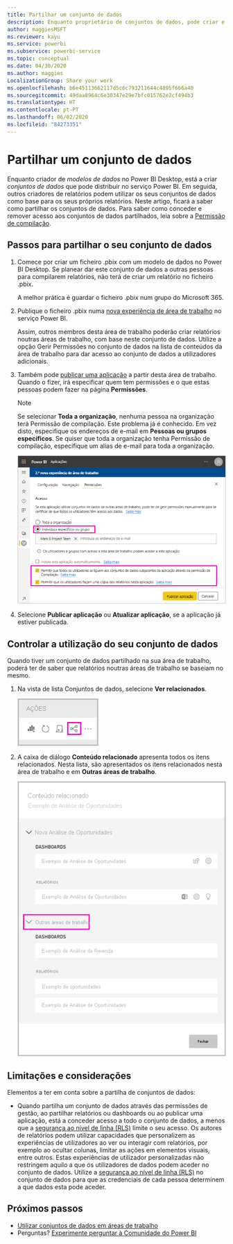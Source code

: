 ```yaml
---
title: Partilhar um conjunto de dados
description: Enquanto proprietário de conjuntos de dados, pode criar e partilhar os seus conjuntos de dados, para que outras pessoas possam utilizá-los. Saiba como os pode partilhar.
author: maggiesMSFT
ms.reviewer: kayu
ms.service: powerbi
ms.subservice: powerbi-service
ms.topic: conceptual
ms.date: 04/30/2020
ms.author: maggies
LocalizationGroup: Share your work
ms.openlocfilehash: b6e45113662117d5c6c793211644c4895f666a40
ms.sourcegitcommit: 49daa8964c6e30347e29e7bfc015762e2cf494b3
ms.translationtype: HT
ms.contentlocale: pt-PT
ms.lasthandoff: 06/02/2020
ms.locfileid: "84273351"
---
```

# <a name="share-a-dataset"></a>Partilhar um conjunto de dados

Enquanto criador de *modelos de dados* no Power BI Desktop, está a criar *conjuntos de dados* que pode distribuir no serviço Power BI. Em seguida, outros criadores de relatórios podem utilizar os seus conjuntos de dados como base para os seus próprios relatórios. Neste artigo, ficará a saber como partilhar os conjuntos de dados. Para saber como conceder e remover acesso aos conjuntos de dados partilhados, leia sobre a [Permissão de compilação](service-datasets-build-permissions.md).

## <a name="steps-to-sharing-your-dataset"></a>Passos para partilhar o seu conjunto de dados

1. Comece por criar um ficheiro .pbix com um modelo de dados no Power BI Desktop. Se planear dar este conjunto de dados a outras pessoas para compilarem relatórios, não terá de criar um relatório no ficheiro .pbix.

    A melhor prática é guardar o ficheiro .pbix num grupo do Microsoft 365.

1. Publique o ficheiro .pbix numa [nova experiência de área de trabalho](../collaborate-share/service-create-the-new-workspaces.md) no serviço Power BI.
    
    Assim, outros membros desta área de trabalho poderão criar relatórios noutras áreas de trabalho, com base neste conjunto de dados. Utilize a opção Gerir Permissões no conjunto de dados na lista de conteúdos da área de trabalho para dar acesso ao conjunto de dados a utilizadores adicionais. 

1. Também pode [publicar uma aplicação](../collaborate-share/service-create-distribute-apps.md) a partir desta área de trabalho. Quando o fizer, irá especificar quem tem permissões e o que estas pessoas podem fazer na página **Permissões**.

    > [!NOTE]
    > Se selecionar **Toda a organização**, nenhuma pessoa na organização terá Permissão de compilação. Este problema já é conhecido. Em vez disto, especifique os endereços de e-mail em **Pessoas ou grupos específicos**.  Se quiser que toda a organização tenha Permissão de compilação, especifique um alias de e-mail para toda a organização.

    ![Definir as permissões da aplicação](media/service-datasets-build-permissions/power-bi-dataset-app-permission-new-look.png)

1. Selecione **Publicar aplicação** ou **Atualizar aplicação**, se a aplicação já estiver publicada.

## <a name="track-your-dataset-usage"></a>Controlar a utilização do seu conjunto de dados

Quando tiver um conjunto de dados partilhado na sua área de trabalho, poderá ter de saber que relatórios noutras áreas de trabalho se baseiam no mesmo.

1. Na vista de lista Conjuntos de dados, selecione **Ver relacionados**.

    ![ícone Ver relacionados](media/service-datasets-build-permissions/power-bi-dataset-view-related-to-dataset.png)

1. A caixa de diálogo **Conteúdo relacionado** apresenta todos os itens relacionados. Nesta lista, são apresentados os itens relacionados nesta área de trabalho e em **Outras áreas de trabalho**.
 
    ![Caixa de diálogo Conteúdo relacionado](media/service-datasets-build-permissions/power-bi-dataset-related-workspaces.png)

## <a name="limitations-and-considerations"></a>Limitações e considerações
Elementos a ter em conta sobre a partilha de conjuntos de dados:

* Quando partilha um conjunto de dados através das permissões de gestão, ao partilhar relatórios ou dashboards ou ao publicar uma aplicação, está a conceder acesso a todo o conjunto de dados, a menos que a [segurança ao nível de linha (RLS)](../admin/service-admin-rls.md) limite o seu acesso. Os autores de relatórios podem utilizar capacidades que personalizem as experiências de utilizadores ao ver ou interagir com relatórios, por exemplo ao ocultar colunas, limitar as ações em elementos visuais, entre outros. Estas experiências de utilizador personalizadas não restringem aquilo a que os utilizadores de dados podem aceder no conjunto de dados. Utilize a [segurança ao nível de linha (RLS)](../admin/service-admin-rls.md) no conjunto de dados para que as credenciais de cada pessoa determinem a que dados esta pode aceder.

## <a name="next-steps"></a>Próximos passos

- [Utilizar conjuntos de dados em áreas de trabalho](service-datasets-across-workspaces.md)
- Perguntas? [Experimente perguntar à Comunidade do Power BI](https://community.powerbi.com/)
